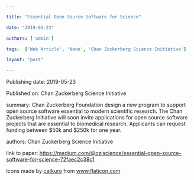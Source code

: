 ---
title: "Essential Open Source Software for Science"
date: "2019-05-23"
authors: ['admin']
tags:  ['Web Article', 'None', 'Chan Zuckerberg Science Initiative']
layout: "post"
---
Publishing date: 2019-05-23

Published on: Chan Zuckerberg Science Initiative

summary: Chan Zuckerberg Foundation design a new program to support open source software essential to modern scientific research. The Chan Zuckerberg Initiative will soon invite applications for open source software projects that are essential to biomedical research. Applicants can request funding between $50k and $250k for one year. 

authors: Chan Zuckerberg Science Initiative

link to paper: https://medium.com/@cziscience/essential-open-source-software-for-science-72faec2c38c1

Icons made by <a href="https://www.flaticon.com/free-icon/bookshelves_3576884" title="catkuro">catkuro</a> from <a href="https://www.flaticon.com/" title="Flaticon"> www.flaticon.com</a>